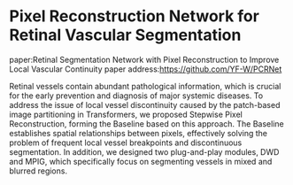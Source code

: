 # Pixel Reconstruction Network for Retinal Vascular Segmentation
paper:Retinal Segmentation Network with Pixel Reconstruction to Improve Local Vascular Continuity
paper address:https://github.com/YF-W/PCRNet

Retinal vessels contain abundant pathological information, which is crucial for the early prevention and diagnosis of major systemic diseases. To address the issue of local vessel discontinuity caused by the patch-based image partitioning in Transformers, we proposed Stepwise Pixel Reconstruction, forming the Baseline based on this approach. The Baseline establishes spatial relationships between pixels, effectively solving the problem of frequent local vessel breakpoints and discontinuous segmentation. In addition, we designed two plug-and-play modules, DWD and MPIG, which specifically focus on segmenting vessels in mixed and blurred regions.

